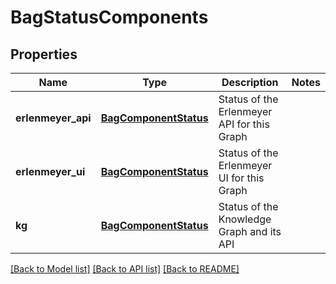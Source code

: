 # BagStatusComponents

## Properties
Name | Type | Description | Notes
------------ | ------------- | ------------- | -------------
**erlenmeyer_api** | [**BagComponentStatus**](BagComponentStatus.md) | Status of the Erlenmeyer API for this Graph | 
**erlenmeyer_ui** | [**BagComponentStatus**](BagComponentStatus.md) | Status of the Erlenmeyer UI for this Graph | 
**kg** | [**BagComponentStatus**](BagComponentStatus.md) | Status of the Knowledge Graph and its API | 

[[Back to Model list]](../README.md#documentation-for-models) [[Back to API list]](../README.md#documentation-for-api-endpoints) [[Back to README]](../README.md)


